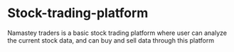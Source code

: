 # Stock-trading-platform 
Namastey traders is a basic stock trading platform where user can analyze the current stock data, and can buy and sell data through this platform
